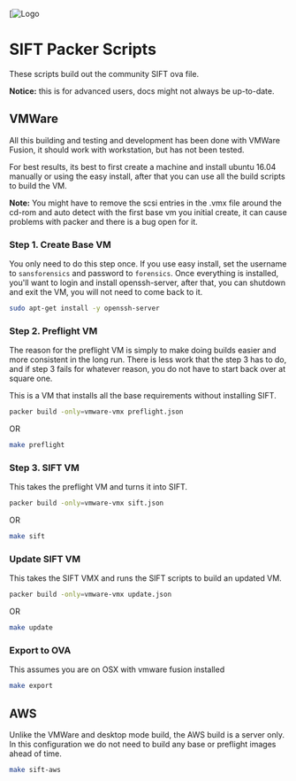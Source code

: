 [![Logo](https://digital-forensics.sans.org/images/sift.png)

# SIFT Packer Scripts

These scripts build out the community SIFT ova file.

**Notice:** this is for advanced users, docs might not always be up-to-date.

## VMWare

All this building and testing and development has been done with VMWare Fusion, it should work with workstation, but has not been tested.

For best results, its best to first create a machine and install ubuntu 16.04 manually or using the easy install, after that you can use all the build scripts to build the VM.

**Note:** You might have to remove the scsi entries in the .vmx file around the cd-rom and auto detect with the first base vm you initial create, it can cause problems with packer and there is a bug open for it.

### Step 1. Create Base VM

You only need to do this step once. If you use easy install, set the username to `sansforensics` and password to `forensics`. Once everything is installed, you'll want to login and install openssh-server, after that, you can shutdown and exit the VM, you will not need to come back to it.

```bash
sudo apt-get install -y openssh-server
```

### Step 2. Preflight VM

The reason for the preflight VM is simply to make doing builds easier and more consistent in the long run. There is less work that the step 3 has to do, and if step 3 fails for whatever reason, you do not have to start back over at square one.

This is a VM that installs all the base requirements without installing SIFT.

```bash
packer build -only=vmware-vmx preflight.json
```
OR
```bash
make preflight
```

### Step 3. SIFT VM

This takes the preflight VM and turns it into SIFT.

```bash
packer build -only=vmware-vmx sift.json
```
OR 
```bash
make sift
```

### Update SIFT VM

This takes the SIFT VMX and runs the SIFT scripts to build an updated VM.

```bash
packer build -only=vmware-vmx update.json
```
OR
```bash
make update
```

### Export to OVA

This assumes you are on OSX with vmware fusion installed
```bash
make export
```

## AWS

Unlike the VMWare and desktop mode build, the AWS build is a server only. In this configuration we do not need to build any base or preflight images ahead of time.

```bash
make sift-aws
```